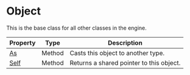 # Object #
This is the base class for all other classes in the engine.

| Property | Type | Description |
|-|-|-|
| [As](CPP_Object_As.md) | Method | Casts this object to another type. |
| [Self](CPP_Object_Self.md) | Method | Returns a shared pointer to this object. |
